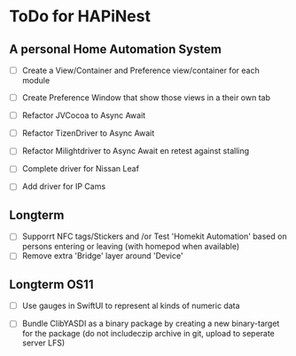 # ToDo for HAPiNest
## A personal Home Automation System

- [ ] Create a View/Container and Preference view/container for each module
- [ ] Create Preference Window that show those views in a their own tab
- [ ] Refactor JVCocoa to Async Await
- [ ] Refactor TizenDriver to Async Await
- [ ] Refactor Milightdriver to Async Await en retest against stalling
- [ ] Complete driver for Nissan Leaf

- [ ] Add driver for IP Cams

## Longterm
- [ ] Supporrt NFC tags/Stickers and /or Test 'Homekit Automation' based on persons entering or leaving (with homepod when available)
- [ ]  Remove extra 'Bridge' layer around 'Device'

## Longterm OS11
- [ ] Use gauges in SwiftUI to represent al kinds of numeric data

- [ ] Bundle ClibYASDI as a binary package by creating a new binary-target for the package (do not includeczip archive in git, upload to seperate server LFS)

